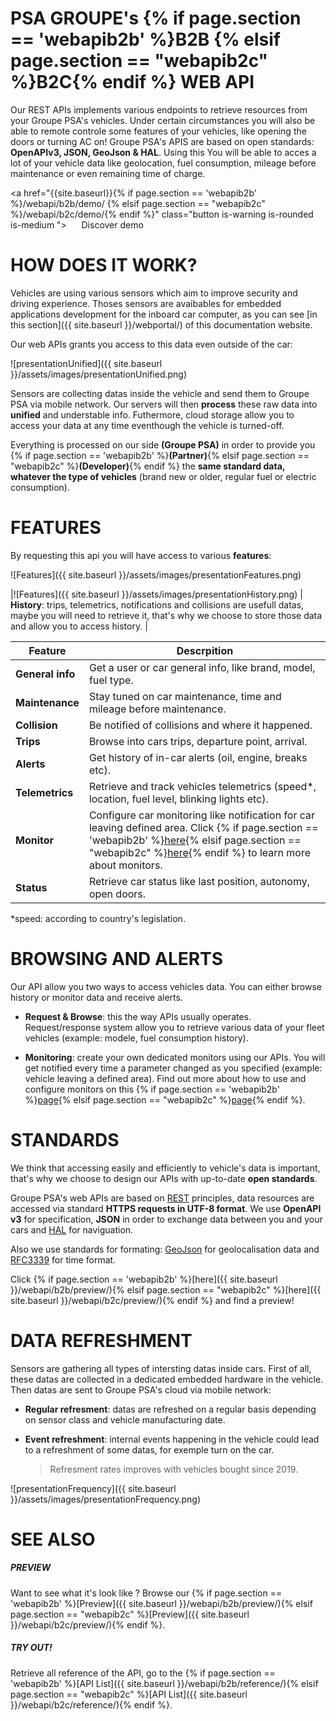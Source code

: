 # PSA GROUPE's {% if page.section == 'webapib2b' %}B2B {% elsif page.section == "webapib2c" %}B2C{% endif %} WEB API

Our REST APIs implements various endpoints to retrieve resources from your Groupe PSA's vehicles. Under certain circumstances you will also be able to remote controle some features of your vehicles, like opening the doors or turning AC on! Groupe PSA's APIS are based on open standards: **OpenAPIv3, JSON, GeoJson & HAL**. Using this You will be able to acces a lot of your vehicle data like geolocation, fuel consumption, mileage before maintenance or even remaining time of charge.

<a href="{{site.baseurl}}{% if page.section == 'webapib2b' %}/webapi/b2b/demo/ {% elsif page.section == "webapib2c" %}/webapi/b2c/demo/{% endif %}" class="button is-warning is-rounded is-medium ">
<span class="icon is-large is-white">
<i class="fas fa-code"></i>
</span>&nbsp; &nbsp; &nbsp;Discover demo</a>

# HOW DOES IT WORK?

Vehicles are using various sensors which aim to improve security and driving experience. Thoses sensors are avaibables for embedded applications development for the inboard car computer, as you can see [in this section]({{ site.baseurl }}/webportal/) of this documentation website.

Our web APIs grants you access to this data even outside of the car:

![presentationUnified]({{ site.baseurl }}/assets/images/presentationUnified.png)

Sensors are collecting datas inside the vehicle and send them to Groupe PSA via mobile network. Our servers will then **process** these raw data into **unified** and understable info. Futhermore, cloud storage allow you to access your data at any time eventhough the vehicle is turned-off.

Everything is processed on our side **(Groupe PSA)** in order to provide you {% if page.section == 'webapib2b' %}**(Partner)**{% elsif page.section == "webapib2c" %}**(Developer)**{% endif %} the **same standard data, whatever the type of vehicles** (brand new or older, regular fuel or electric consumption).

# FEATURES

By requesting this api you will have access to various **features**:

![Features]({{ site.baseurl }}/assets/images/presentationFeatures.png)

|![Features]({{ site.baseurl }}/assets/images/presentationHistory.png) | **History**: trips, telemetrics, notifications and collisions are usefull datas, maybe you will need to retrieve it, that's why we choose to store those data and allow you to access history. |

|Feature|Descrpition|
|-|-|
|**General info**|Get a user or car general info, like brand, model, fuel type.|
|**Maintenance**|Stay tuned on car maintenance, time and mileage before maintenance.|
|**Collision**|Be notified of collisions and where it happened.|
|**Trips**|Browse into cars trips, departure point, arrival.|
|**Alerts**|Get history of in-car alerts (oil, engine, breaks etc).|
|**Telemetrics**|Retrieve and track vehicles telemetrics (speed*, location, fuel level, blinking lights etc).|
|**Monitor**|Configure car monitoring like notification for car leaving defined area. Click {% if page.section == 'webapib2b' %}[here]({{site.baseurl}}/webapi/b2b/monitor/){% elsif page.section == "webapib2c" %}[here]({{site.baseurl}}/webapi/b2c/monitor/){% endif %} to learn more about monitors.|
|**Status**|Retrieve car status like last position, autonomy, open doors.|

*speed: according to country's legislation.

# BROWSING AND ALERTS


Our API allow you two ways to access vehicles data. You can either browse history or monitor data and receive alerts.
- **Request & Browse**: this the way APIs usually operates. Request/response system allow you to retrieve various data of your fleet vehicles (example: modele, fuel consumption history).

- **Monitoring**: create your own dedicated monitors using our APIs. You will get notified every time a parameter changed as you specified (example: vehicle leaving a defined area). Find out more about how to use and configure monitors on this {% if page.section == 'webapib2b' %}[page]({{site.baseurl}}/webapi/b2b/monitor/){% elsif page.section == "webapib2c" %}[page]({{site.baseurl}}/webapi/b2c/monitor/){% endif %}.


# STANDARDS


We think that accessing easily and efficiently to vehicle's data is important, that's why  we choose to design our APIs with up-to-date **open standards**.

Groupe PSA's web APIs are based on [REST](https://en.wikipedia.org/wiki/Representational_state_transfer) principles,  data resources are accessed via standard **HTTPS requests in UTF-8 format**. We use **OpenAPI v3** for specification, **JSON** in order to exchange data between you and your cars and [HAL](https://en.wikipedia.org/wiki/Hypertext_Application_Language) for naviguation.

Also we use standards for formating: [GeoJson](https://en.wikipedia.org/wiki/GeoJSON) for geolocalisation data and [RFC3339](https://www.ietf.org/rfc/rfc3339.txt) for time format.

Click {% if page.section == 'webapib2b' %}[here]({{ site.baseurl }}/webapi/b2b/preview/){% elsif page.section == "webapib2c" %}[here]({{ site.baseurl }}/webapi/b2c/preview/){% endif %} and find a preview!

# DATA REFRESHMENT

Sensors are gathering all types of intersting datas inside cars. First of all, these datas are collected in a dedicated embedded hardware in the vehicle. Then datas are sent to Groupe PSA's cloud via mobile network:
- **Regular refresment**:  datas are refreshed on a regular basis depending on sensor class and vehicle manufacturing date.
- **Event refreshment**: internal events happening in the vehicle could lead to a refreshment of some datas, for exemple turn on the car.

  > Refresment rates improves with vehicles bought since 2019.


![presentationFrequency]({{ site.baseurl }}/assets/images/presentationFrequency.png)

# SEE ALSO

##### PREVIEW


Want to see what it's look like ? Browse our {% if page.section == 'webapib2b' %}[Preview]({{ site.baseurl }}/webapi/b2b/preview/){% elsif page.section == "webapib2c" %}[Preview]({{ site.baseurl }}/webapi/b2c/preview/){% endif %}.

##### TRY OUT!

Retrieve all reference of the API, go to the {% if page.section == 'webapib2b' %}[API List]({{ site.baseurl }}/webapi/b2b/reference/){% elsif page.section == "webapib2c" %}[API List]({{ site.baseurl }}/webapi/b2c/reference/){% endif %}.
